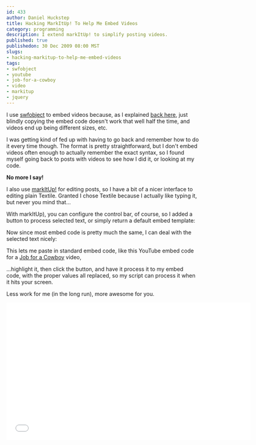 ```yaml
--- 
id: 433
author: Daniel Huckstep
title: Hacking MarkItUp! To Help Me Embed Videos
category: programming
description: I extend markItUp! to simplify posting videos.
published: true
publishedon: 30 Dec 2009 08:00 MST
slugs: 
- hacking-markitup-to-help-me-embed-videos
tags: 
- swfobject
- youtube
- job-for-a-cowboy
- video
- markitup
- jquery
---
```

I use [swfobject](http://code.google.com/p/swfobject/) to embed videos
because, as I explained [back
here](http://blog.darkhax.com/2009/11/13/swfobject-meet-jquery), just
blindly copying the embed code doesn't work that well half the time, and
videos end up being different sizes, etc.

I was getting kind of fed up with having to go back and remember how to
do it every time though. The format is pretty straightforward, but I
don't embed videos often enough to actually remember the exact syntax,
so I found myself going back to posts with videos to see how I did it,
or looking at my code.

**No more I say!**

I also use [markItUp!](http://markitup.jaysalvat.com/) for editing posts, so I have a bit of a nicer interface to editing plain Textile. Granted I chose Textile because I actually like typing it, but never you mind that...

With markItUp), you can configure the control bar, of course, so I added
a button to process selected text, or simply return a default embed
template:

<script src="https://gist.github.com/265938.js?file=div.html"></script>

Now since most embed code is pretty much the same, I can deal with the
selected text nicely:

<script type="text/javascript" src="http://gist.github.com/265938.js?file=markitup-youtube.js"></script>

This lets me paste in standard embed code, like this YouTube embed code
for a [Job for a Cowboy](http://en.wikipedia.org/wiki/Job_for_a_cowboy)
video,

<script src="https://gist.github.com/265938.js?file=embed.html"></script>

…highlight it, then click the button, and have it process it to my embed
code, with the proper values all replaced, so my script can process it
when it hits your screen.

Less work for me (in the long run), more awesome for you.

<iframe width="640" height="360" src="//www.youtube.com/embed/nl-qaTmazB0" frameborder="0" allowfullscreen></iframe>
